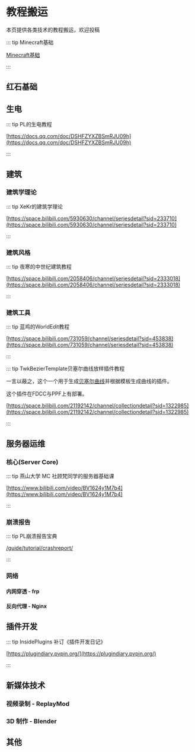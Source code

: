 # 教程搬运

本页提供各类技术的教程搬运，欢迎投稿

::: tip Minecraft基础

[Minecraft基础](/guide/tutorial/basic)

:::


## 红石基础

## 生电

::: tip PL的生电教程

[https://docs.qq.com/doc/DSHFZYXZBSmRJU09h](https://docs.qq.com/doc/DSHFZYXZBSmRJU09h)

:::

## 建筑

### 建筑学理论

::: tip XeKr的建筑学理论

[https://space.bilibili.com/5930630/channel/seriesdetail?sid=233710](https://space.bilibili.com/5930630/channel/seriesdetail?sid=233710)

:::

### 建筑风格

::: tip 夜寒的中世纪建筑教程

[https://space.bilibili.com/2058406/channel/seriesdetail?sid=2333018](https://space.bilibili.com/2058406/channel/seriesdetail?sid=2333018)

:::

### 建筑工具

::: tip 蓝鸡的WorldEdit教程

[https://space.bilibili.com/731059/channel/seriesdetail?sid=453838](https://space.bilibili.com/731059/channel/seriesdetail?sid=453838)

:::

::: tip TwkBezierTemplate贝塞尔曲线放样插件教程

一言以蔽之，这个一个用于生成[贝塞尔曲线](https://zhuanlan.zhihu.com/p/344934774)并根据模板生成曲线的插件。

这个插件在FDCC与PPF上有部署。

[https://space.bilibili.com/21192142/channel/collectiondetail?sid=1322985](https://space.bilibili.com/21192142/channel/collectiondetail?sid=1322985)

:::

## 服务器运维

### 核心(Server Core)

::: tip 燕山大学 MC 社顾梵同学的服务器基础课

[https://www.bilibili.com/video/BV1624y1M7b4](https://www.bilibili.com/video/BV1624y1M7b4)

:::

### 崩溃报告

::: tip PL崩溃报告宝典

[/guide/tutorial/crashreport/](/guide/tutorial/crashreport/)

:::

### 网络

#### 内网穿透 - frp

#### 反向代理 - Nginx

## 插件开发

::: tip InsidePlugins 补订《插件开发日记》

[https://plugindiary.pvpin.org/](https://plugindiary.pvpin.org/)

:::

## 新媒体技术

### 视频录制 - ReplayMod

### 3D 制作 - Blender

## 其他
